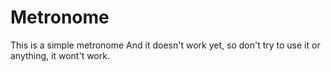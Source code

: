 # Metronome
This is a simple metronome
And it doesn't work yet, so don't try to use it or anything, it wont't work.
